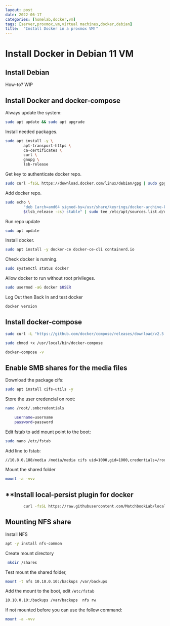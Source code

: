 ```yaml
---
layout: post
date: 2022-06-17
categories: [homelab,docker,vm]
tags: [server,proxmox,vm,virtual machines,docker,debian]
title:  "Install Docker in a proxmox VM!"
---
```


# Install Docker in Debian 11 VM

## **Install Debian**

How-to? WIP

## **Install Docker and docker-compose**

Always update the system:
```bash
sudo apt update && sudo apt upgrade
```

Install needed packages.
```bash
sudo apt install -y \
	    apt-transport-https \
	    ca-certificates \
	    curl \
	    gnupg \
	    lsb-release
```

Get key to authenticate docker repo.
```bash
sudo curl -fsSL https://download.docker.com/linux/debian/gpg | sudo gpg --dearmor -o /usr/share/keyrings/docker-archive-keyring.gpg

```

Add docker repo.
```bash
sudo echo \
  		"deb [arch=amd64 signed-by=/usr/share/keyrings/docker-archive-keyring.gpg] https://download.docker.com/linux/debian \
  		$(lsb_release -cs) stable" | sudo tee /etc/apt/sources.list.d/docker.list > /dev/null
```

Run repo update
```bash
sudo apt update
```

Install docker.
```bash
sudo apt install -y docker-ce docker-ce-cli containerd.io
```

Check docker is running.
```bash
sudo systemctl status docker
```

Allow docker to run  without root privileges.
```bash
sudo usermod -aG docker $USER
```

Log Out then Back In and test docker
```bash
docker version
```

## **Install docker-compose**

```bash
sudo curl -L "https://github.com/docker/compose/releases/download/v2.5.1/docker-compose-linux-$(uname -m)" -o /usr/local/bin/docker-compose 

sudo chmod +x /usr/local/bin/docker-compose 

docker-compose -v
```


## **Enable SMB shares for the media files**

Download the package cifs:
```bash
sudo apt install cifs-utils -y
```

Store the user credencial on root:
```bash
nano /root/.smbcredentials

	username=username
	password=password
```

Edit fstab to add mount point to the boot:
```bash
sudo nano /etc/fstab
```

Add line to fstab:
```bash
//10.8.0.188/media /media/media cifs uid=1000,gid=1000,credentials=/root/.smbcredentials
```

Mount the shared folder
```bash
mount -a -vvv
```

## **Install local-persist plugin for docker 
```bash
		curl -fsSL https://raw.githubusercontent.com/MatchbookLab/local-persist/master/scripts/install.sh | sudo bash
```

## Mounting NFS share

Install NFS
```bash
apt -y install nfs-common
```
Create mount directory
```bash
 mkdir /shares
```
Test mount the shared folder,
```bash
mount -t nfs 10.10.0.10:/backups /var/backups
```
Add the mount to the boot, edit ``` /etc/fstab ```
```bash
10.10.0.10:/backups /var/backups  nfs rw
```
If not mounted before you can use the follow command:
```bash
mount -a -vvv		
```

